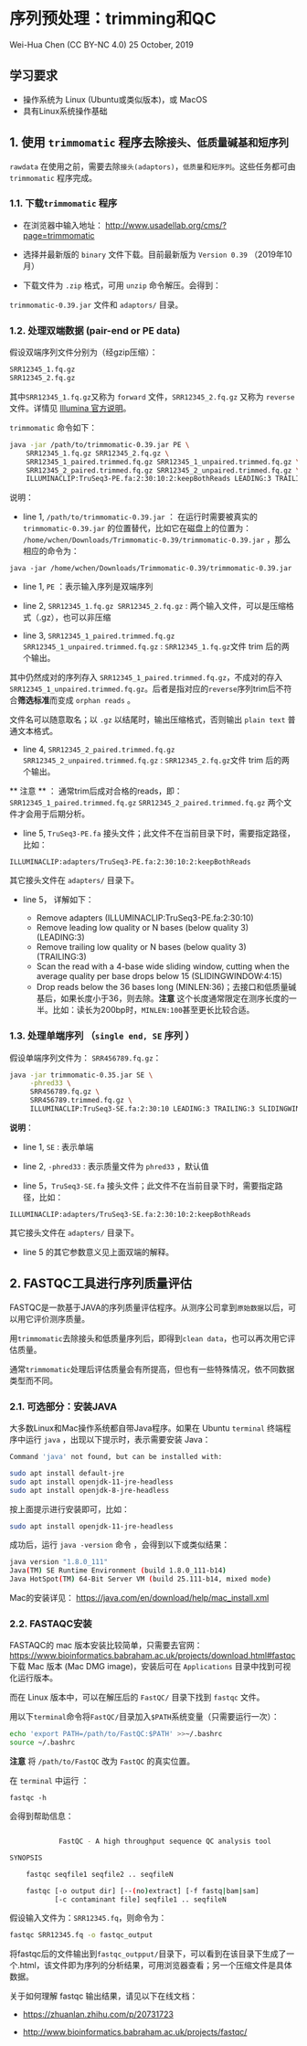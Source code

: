 序列预处理：trimming和QC
================
Wei-Hua Chen (CC BY-NC 4.0)
25 October, 2019

## 学习要求

  - 操作系统为 Linux (Ubuntu或类似版本)，或 MacOS
  - 具有Linux系统操作基础

## 1\. 使用 `trimmomatic` 程序去除`接头、低质量碱基和短序列`

`rawdata` 在使用之前，需要去除`接头(adaptors)`，`低质量`和`短序列`。这些任务都可由 `trimmomatic`
程序完成。

### 1.1. 下载`trimmomatic` 程序

  - 在浏览器中输入地址： <http://www.usadellab.org/cms/?page=trimmomatic>

  - 选择并最新版的 `binary` 文件下载。目前最新版为 `Version 0.39` （2019年10月）

  - 下载文件为 `.zip` 格式，可用 `unzip` 命令解压。会得到：

`trimmomatic-0.39.jar` 文件和 `adaptors/` 目录。

### 1.2. 处理双端数据 (pair-end or PE data)

假设双端序列文件分别为（经gzip压缩）：

``` sh numberLines lineAnchors
SRR12345_1.fq.gz
SRR12345_2.fq.gz
```

其中`SRR12345_1.fq.gz`又称为 `forward` 文件，`SRR12345_2.fq.gz` 又称为 `reverse`
文件。详情见 [Illumina
官方说明](https://support.illumina.com/bulletins/2016/04/fastq-files-explained.html)。

`trimmomatic` 命令如下：

``` sh numberLines lineAnchors
java -jar /path/to/trimmomatic-0.39.jar PE \
    SRR12345_1.fq.gz SRR12345_2.fq.gz \
    SRR12345_1_paired.trimmed.fq.gz SRR12345_1_unpaired.trimmed.fq.gz \
    SRR12345_2_paired.trimmed.fq.gz SRR12345_2_unpaired.trimmed.fq.gz \
    ILLUMINACLIP:TruSeq3-PE.fa:2:30:10:2:keepBothReads LEADING:3 TRAILING:3 MINLEN:36
```

说明：

  - line 1, `/path/to/trimmomatic-0.39.jar` ： 在运行时需要被真实的
    `trimmomatic-0.39.jar` 的位置替代，比如它在磁盘上的位置为：
    `/home/wchen/Downloads/Trimmomatic-0.39/trimmomatic-0.39.jar`
    ，那么相应的命令为：

`java -jar /home/wchen/Downloads/Trimmomatic-0.39/trimmomatic-0.39.jar`

  - line 1, `PE` ：表示输入序列是双端序列

  - line 2, `SRR12345_1.fq.gz SRR12345_2.fq.gz` :
    两个输入文件，可以是压缩格式（.gz），也可以非压缩

  - line 3, `SRR12345_1_paired.trimmed.fq.gz
    SRR12345_1_unpaired.trimmed.fq.gz` : `SRR12345_1.fq.gz`文件 trim
    后的两个输出。

其中仍然成对的序列存入 `SRR12345_1_paired.trimmed.fq.gz`，不成对的存入
`SRR12345_1_unpaired.trimmed.fq.gz`。后者是指对应的`reverse`序列trim后不符合**筛选标准**而变成
`orphan reads` 。

文件名可以随意取名；以 `.gz` 以结尾时，输出压缩格式，否则输出 `plain text` 普通文本格式。

  - line 4, `SRR12345_2_paired.trimmed.fq.gz
    SRR12345_2_unpaired.trimmed.fq.gz` : `SRR12345_2.fq.gz`文件 trim
    后的两个输出。

\*\* 注意 \*\* ： 通常trim后成对合格的reads，即： `SRR12345_1_paired.trimmed.fq.gz`
`SRR12345_2_paired.trimmed.fq.gz` 两个文件才会用于后期分析。

  - line 5, `TruSeq3-PE.fa` 接头文件；此文件不在当前目录下时，需要指定路径，比如：

`ILLUMINACLIP:adapters/TruSeq3-PE.fa:2:30:10:2:keepBothReads`

其它接头文件在 `adapters/` 目录下。

  - line 5， 详解如下：
    
      - Remove adapters (ILLUMINACLIP:TruSeq3-PE.fa:2:30:10)
      - Remove leading low quality or N bases (below quality 3)
        (LEADING:3)
      - Remove trailing low quality or N bases (below quality 3)
        (TRAILING:3)
      - Scan the read with a 4-base wide sliding window, cutting when
        the average quality per base drops below 15 (SLIDINGWINDOW:4:15)
      - Drop reads below the 36 bases long
        (MINLEN:36)；去接口和低质量碱基后，如果长度小于36，则去除。**注意**
        这个长度通常限定在测序长度的一半。比如：读长为200bp时，`MINLEN:100`甚至更长比较合适。

### 1.3. 处理单端序列 （`single end, SE` 序列 ）

假设单端序列文件为： `SRR456789.fq.gz`：

``` sh numberLines lineAnchors
java -jar trimmomatic-0.35.jar SE \
     -phred33 \
     SRR456789.fq.gz \
     SRR456789.trimmed.fq.gz \
     ILLUMINACLIP:TruSeq3-SE.fa:2:30:10 LEADING:3 TRAILING:3 SLIDINGWINDOW:4:15 MINLEN:36
```

**说明**：

  - line 1, `SE` : 表示单端

  - line 2, `-phred33` : 表示质量文件为 `phred33` ，默认值

  - line 5，`TruSeq3-SE.fa` 接头文件；此文件不在当前目录下时，需要指定路径，比如：

`ILLUMINACLIP:adapters/TruSeq3-SE.fa:2:30:10:2:keepBothReads`

其它接头文件在 `adapters/` 目录下。

  - line 5 的其它参数意义见上面双端的解释。

## 2\. FASTQC工具进行序列质量评估

FASTQC是一款基于JAVA的序列质量评估程序。从测序公司拿到`原始数据`以后，可以用它评价测序质量。

用`trimmomatic`去除接头和低质量序列后，即得到`clean data`，也可以再次用它评估质量。

通常`trimmomatic`处理后评估质量会有所提高，但也有一些特殊情况，依不同数据类型而不同。

### 2.1. 可选部分：安装JAVA

大多数Linux和Mac操作系统都自带Java程序。如果在 Ubuntu `terminal` 终端程序中运行 `java`
，出现以下提示时，表示需要安装 Java：

``` sh numberLines lineAnchors
Command 'java' not found, but can be installed with:

sudo apt install default-jre            
sudo apt install openjdk-11-jre-headless
sudo apt install openjdk-8-jre-headless 
```

按上面提示进行安装即可，比如：

``` sh numberLines lineAnchors
sudo apt install openjdk-11-jre-headless
```

成功后，运行 `java -version` 命令 ，会得到以下或类似结果：

``` sh numberLines lineAnchors
java version "1.8.0_111"
Java(TM) SE Runtime Environment (build 1.8.0_111-b14)
Java HotSpot(TM) 64-Bit Server VM (build 25.111-b14, mixed mode)
```

Mac的安装详见： <https://java.com/en/download/help/mac_install.xml>

### 2.2. FASTAQC安装

FASTAQC的 mac
版本安装比较简单，只需要去官网：<https://www.bioinformatics.babraham.ac.uk/projects/download.html#fastqc>
下载 Mac 版本 (Mac DMG image)，安装后可在 `Applications` 目录中找到可视化运行版本。

而在 Linux 版本中，可以在解压后的 `FastQC/` 目录下找到 `fastqc` 文件。

用以下`terminal`命令将`FastQC/`目录加入`$PATH`系统变量（只需要运行一次）：

``` sh numberLines lineAnchors
echo 'export PATH=/path/to/FastQC:$PATH' >>~/.bashrc
source ~/.bashrc
```

**注意** 将 `/path/to/FastQC` 改为 `FastQC` 的真实位置。

在 `terminal` 中运行 ：

`fastqc -h`

会得到帮助信息：

``` sh numberLines lineAnchors

            FastQC - A high throughput sequence QC analysis tool

SYNOPSIS

    fastqc seqfile1 seqfile2 .. seqfileN

    fastqc [-o output dir] [--(no)extract] [-f fastq|bam|sam]
           [-c contaminant file] seqfile1 .. seqfileN
```

假设输入文件为：`SRR12345.fq`，则命令为：

``` sh numberLines lineAnchors
fastqc SRR12345.fq -o fastqc_output
```

将fastqc后的文件输出到`fastqc_outpput/`目录下，可以看到在该目录下生成了一个.html，该文件即为序列的分析结果，可用浏览器查看；另一个压缩文件是具体数据。

关于如何理解 fastqc 输出结果，请见以下在线文档：

  - <https://zhuanlan.zhihu.com/p/20731723>

  - <http://www.bioinformatics.babraham.ac.uk/projects/fastqc/>
